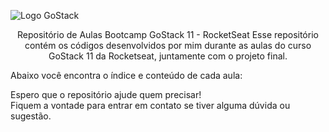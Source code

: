 ![Logo GoStack](https://camo.githubusercontent.com/d25397e9df01fe7882dcc1cbc96bdf052ffd7d0c/68747470733a2f2f73746f726167652e676f6f676c65617069732e636f6d2f676f6c64656e2d77696e642f626f6f7463616d702d676f737461636b2f6865616465722d6465736166696f732e706e67)

<center>
Repositório de Aulas Bootcamp GoStack 11 - RocketSeat  
Esse repositório contém os códigos desenvolvidos por mim durante as aulas do curso GoStack 11 da Rocketseat, juntamente com o projeto final.
</center>


Abaixo você encontra o índice e conteúdo de cada aula:


Espero que o repositório ajude quem precisar!  
Fiquem a vontade para entrar em contato se tiver alguma dúvida ou sugestão.
